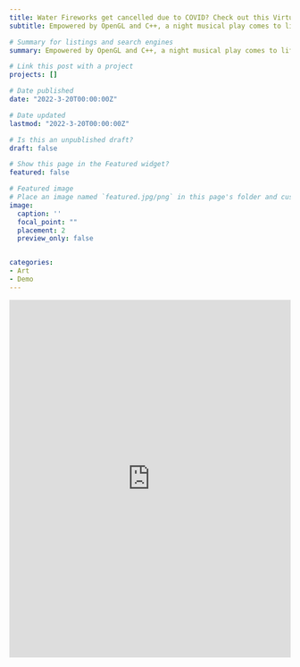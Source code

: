 ```yaml
---
title: Water Fireworks get cancelled due to COVID? Check out this Virtual Show!
subtitle: Empowered by OpenGL and C++, a night musical play comes to life. 

# Summary for listings and search engines
summary: Empowered by OpenGL and C++, a night musical play comes to life.

# Link this post with a project
projects: []

# Date published
date: "2022-3-20T00:00:00Z"

# Date updated
lastmod: "2022-3-20T00:00:00Z"

# Is this an unpublished draft?
draft: false

# Show this page in the Featured widget?
featured: false

# Featured image
# Place an image named `featured.jpg/png` in this page's folder and customize its options here.
image:
  caption: ''
  focal_point: ""
  placement: 2
  preview_only: false


categories:
- Art
- Demo
---
```



<iframe onload='javascript:(function(o){o.style.height=o.contentWindow.document.body.scrollHeight+"px";}(this));'  style="height:640px;width:100%;border:none;overflow:hidden;" src="https://www.youtube.com/embed/hpem65r0NL0" title="YouTube video player" frameborder="0" allow="accelerometer; autoplay; clipboard-write; encrypted-media; gyroscope; picture-in-picture" allowfullscreen></iframe>

